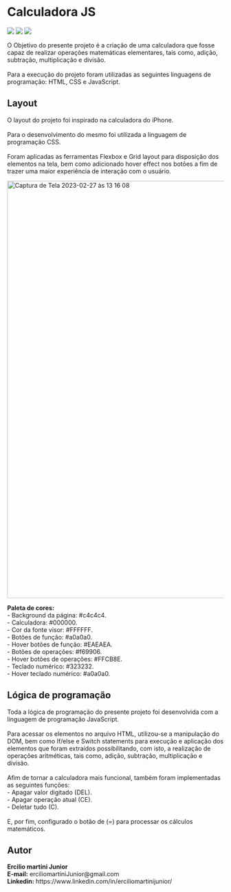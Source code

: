 <h1> Calculadora JS </h1>
<p float:"left">
<img src="https://img.shields.io/badge/HTML5-E34F26?style=for-the-badge&logo=html5&logoColor=white"/>
<img src="https://img.shields.io/badge/CSS3-1572B6?style=for-the-badge&logo=css3&logoColor=white"/>
<img src="https://img.shields.io/badge/JavaScript-F7DF1E?style=for-the-badge&logo=javascript&logoColor=black"/>
</p>
<p> O Objetivo do presente projeto é a criação de uma calculadora que fosse capaz de realizar operações matemáticas elementares, tais como, adição, subtração, multiplicação e divisão.<br><br>
Para a execução do projeto foram utilizadas as seguintes linguagens de programação: HTML, CSS e JavaScript.</p>

<h2>Layout</h2>
<p>O layout do projeto foi inspirado na calculadora do iPhone.<br><br> Para o desenvolvimento do mesmo foi utilizada a linguagem de programação CSS.<br><br> Foram aplicadas as ferramentas Flexbox e Grid layout para disposição dos elementos na tela, bem como adicionado hover effect nos botões a fim de trazer uma maior experiência de interação com o usuário.</p>

<img width="971" alt="Captura de Tela 2023-02-27 às 13 16 08" src="https://user-images.githubusercontent.com/116317572/221633531-0471efed-73e0-4304-908a-178990449ed5.png">

<p><strong>Paleta de cores:</strong><br>
- Background da página: #c4c4c4.<br>
- Calculadora: #000000.<br>
- Cor da fonte visor: #FFFFFF.<br>
- Botões de função: #a0a0a0.<br>
- Hover botões de função: #EAEAEA.<br>
- Botões de operações: #f69906.<br>
- Hover botões de operações: #FFCB8E.<br>
- Teclado numérico: #323232.<br>
- Hover teclado numérico: #a0a0a0.

<h2>Lógica de programação</h2>
<p> Toda a lógica de programação do presente projeto foi desenvolvida com a linguagem de programação JavaScript.<br><br> Para acessar os elementos no arquivo HTML, utilizou-se a manipulação do DOM, bem como If/else e Switch statements para execução e aplicação dos elementos que foram extraídos possibilitando, com isto, a realização de operações aritméticas, tais como, adição, subtração, multiplicação e divisão.<br><br>
Afim de tornar a calculadora mais funcional, também foram implementadas as seguintes funções:<br>
- Apagar valor digitado (DEL).<br>
- Apagar operação atual (CE).<br>
- Deletar tudo (C).<br><br>
E, por fim, configurado o botão de (=) para processar os cálculos matemáticos.</p>

<h2>Autor</h2>
<p><strong>Ercilio martini Junior</strong><br>
<strong>E-mail:</strong> erciliomartiniJunior@gmail.com<br>
<strong>Linkedin:</strong> https://www.linkedin.com/in/erciliomartinijunior/</p>
